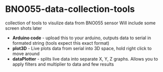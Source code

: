 # BNO055-data-collection-tools
collection of tools to visulize data from BNO055 sensor
Will include some screen shots later

* **Arduino code** - upload this to your arduino, outputs data to serial in formated string (tools expect this exact format)
* **plot3D** - Live plots data from serial into 3D space, hold right click to move around
* **dataPlotter** - splits live data into separate X, Y, Z graphs. Allows you to apply filters and multiplier to data and few results
